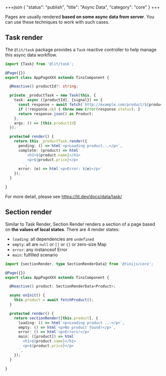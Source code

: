 +++json
{
  "status": "publish",
  "title": "Async Data",
  "category": "core"
}
+++

Pages are usually rendered **based on some async data from server**. You can use these techniques to work with such cases.

## Task render

The `@lit/task` package provides a `Task` reactive controller to help manage this async data workflow.

```ts
import {Task} from '@lit/task';

@Page({})
export class AppPageXXX extends TiniComponent {

  @Reactive() productId?: string;

  private _productTask = new Task(this, {
    task: async ([productId], {signal}) => {
      const response = await fetch(`http://example.com/product/${productId}`, {signal});
      if (!response.ok) { throw new Error(response.status); }
      return response.json() as Product;
    },
    args: () => [this.productId]
  });

  protected render() {
    return this._productTask.render({
      pending: () => html`<p>Loading product...</p>`,
      complete: (product) => html`
          <h1>${product.name}</h1>
          <p>${product.price}</p>
        `,
      error: (e) => html`<p>Error: ${e}</p>`
    });
  }

}
```

For more detail, please see <https://lit.dev/docs/data/task/>

## Section render

Similar to Task Render, Section Render renders a section of a page based on **the values of local states**. There are 4 render states:
- `loading`: all dependencies are `undefined`
- `empty`: all are `null` or `[]` or `{}` or zero-size Map
- `error`: any instanceof Error
- `main`: fulfilled scenario

```ts
import {sectionRender, type SectionRenderData} from '@tinijs/core';

@Page({})
export class AppPageXXX extends TiniComponent {

  @Reactive() product: SectionRenderData<Product>;

  async onInit() {
    this.product = await fetchProduct();
  }

  protected render() {
    return sectionRender([this.product], {
      loading: () => html`<p>Loading product ...</p>`,
      empty: () => html`<p>No product found!</p>`,
      error: () => html`<p>Errors!</p>`
      main: ([product]) => html`
        <h1>${product.name}</h1>
        <p>${product.price}</p>
      `,
    });
  }

}
```
